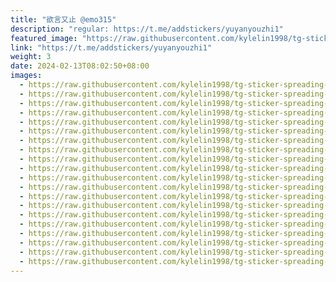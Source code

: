 ```yaml
---
title: "欲言又止 @emo315"
description: "regular: https://t.me/addstickers/yuyanyouzhi1"
featured_image: "https://raw.githubusercontent.com/kylelin1998/tg-sticker-spreading-worldwide-images/main/img/23b4bc8f-8c2f-4516-9ff7-9a0d9d4f8688.jpg"
link: "https://t.me/addstickers/yuyanyouzhi1"
weight: 3
date: 2024-02-13T08:02:50+08:00
images:
  - https://raw.githubusercontent.com/kylelin1998/tg-sticker-spreading-worldwide-images/main/img/23b4bc8f-8c2f-4516-9ff7-9a0d9d4f8688.jpg
  - https://raw.githubusercontent.com/kylelin1998/tg-sticker-spreading-worldwide-images/main/img/cfd9314b-365f-410b-9c56-a097f7a4fabb.jpg
  - https://raw.githubusercontent.com/kylelin1998/tg-sticker-spreading-worldwide-images/main/img/309e8007-1255-4933-b4c2-1d105374023b.jpg
  - https://raw.githubusercontent.com/kylelin1998/tg-sticker-spreading-worldwide-images/main/img/c268545a-0468-4a84-8f00-e67240f4a24b.jpg
  - https://raw.githubusercontent.com/kylelin1998/tg-sticker-spreading-worldwide-images/main/img/c06bf4da-28a8-4484-a463-b990a7eb8514.jpg
  - https://raw.githubusercontent.com/kylelin1998/tg-sticker-spreading-worldwide-images/main/img/4bce0ffb-9797-4ba1-bd6e-3657fdd29663.jpg
  - https://raw.githubusercontent.com/kylelin1998/tg-sticker-spreading-worldwide-images/main/img/d8a2185f-84bb-482a-bc96-22464c7eb185.jpg
  - https://raw.githubusercontent.com/kylelin1998/tg-sticker-spreading-worldwide-images/main/img/a1561873-b9e1-488e-8d38-93cbcc2fd057.jpg
  - https://raw.githubusercontent.com/kylelin1998/tg-sticker-spreading-worldwide-images/main/img/c0dc20c1-de96-4456-ba61-ced044716867.jpg
  - https://raw.githubusercontent.com/kylelin1998/tg-sticker-spreading-worldwide-images/main/img/dd8adf47-55fd-4d66-8f76-ae6637f01d3e.jpg
  - https://raw.githubusercontent.com/kylelin1998/tg-sticker-spreading-worldwide-images/main/img/cb21ca0e-2257-498e-b5d9-c9b12068738c.jpg
  - https://raw.githubusercontent.com/kylelin1998/tg-sticker-spreading-worldwide-images/main/img/2eb66ccb-10b1-4163-a455-2231e3a525fd.jpg
  - https://raw.githubusercontent.com/kylelin1998/tg-sticker-spreading-worldwide-images/main/img/dc19ab55-7aff-4418-bb67-d2ae16413127.jpg
  - https://raw.githubusercontent.com/kylelin1998/tg-sticker-spreading-worldwide-images/main/img/ebf9f0ee-cdab-4c85-ad7c-7e60c9701130.jpg
  - https://raw.githubusercontent.com/kylelin1998/tg-sticker-spreading-worldwide-images/main/img/b88d98eb-7f39-46cb-b129-045523e32e02.jpg
  - https://raw.githubusercontent.com/kylelin1998/tg-sticker-spreading-worldwide-images/main/img/d003daa1-ec8c-401c-896d-3f28612d0850.jpg
  - https://raw.githubusercontent.com/kylelin1998/tg-sticker-spreading-worldwide-images/main/img/cf98b48e-7911-4e24-9456-cf4f878e263a.jpg
  - https://raw.githubusercontent.com/kylelin1998/tg-sticker-spreading-worldwide-images/main/img/1aeeb872-ebcf-42fb-913d-d161dad56967.jpg
  - https://raw.githubusercontent.com/kylelin1998/tg-sticker-spreading-worldwide-images/main/img/adc8b0b5-f0c9-45be-8040-48359d0be799.jpg
  - https://raw.githubusercontent.com/kylelin1998/tg-sticker-spreading-worldwide-images/main/img/7f30e6cf-b815-45ed-befb-bc65db953b9b.jpg
---
```

